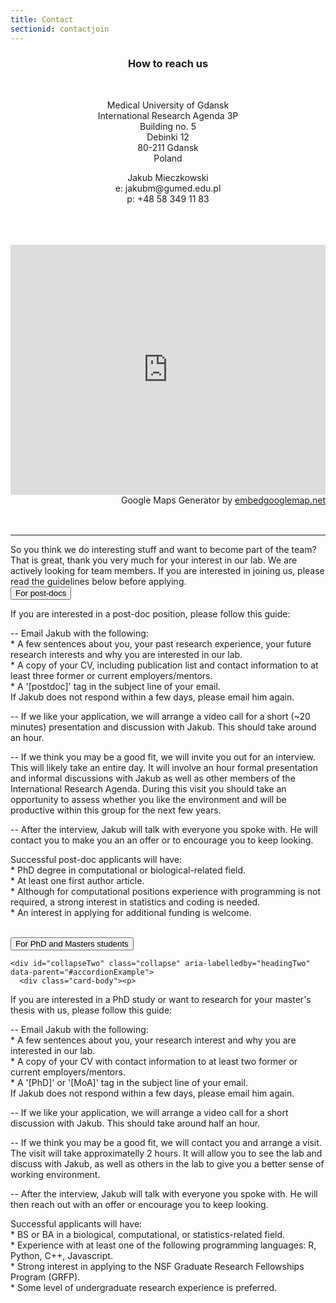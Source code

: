 ```yaml
---
title: Contact
sectionid: contactjoin
---
```


<div align="center"><h3>How to reach us</h3><br></div>
<div class="twocolumns" align="center">
    <p>
	  Medical University of Gdansk<br>
	  International Research Agenda 3P<br>
	  Building no. 5<br>
	  Debinki 12<br>
	  80-211 Gdansk<br>	
	  Poland<br>	
  </p>
  <p>
    Jakub Mieczkowski<br>
    e: jakubm@gumed.edu.pl<br>
    p: +48 58 349 11 83<br><br><br>
  </p>
</div>



<div class="row">
<br>
    <div class="mapouter"><div class="gmap_canvas"><iframe width="100%" height="400" id="gmap_canvas" src="https://maps.google.com/maps?q=54%C2%B021'56.7%22N%2018%C2%B037'27.6%22E&t=k&z=17&ie=UTF8&iwloc=&output=embed" frameborder="0" scrolling="no" marginheight="0" marginwidth="0"></iframe><br>Google Maps Generator by <a href="https://www.embedgooglemap.net">embedgooglemap.net</a></div><style>.mapouter{position:relative;text-align:right;height:450px;width:100%;}.gmap_canvas {overflow:hidden;background:none!important;height:500px;width:100%;}</style></div>
</div><hr>
So you think we do interesting stuff and want to become part of the team? That is great, thank you very much for your interest in our lab. We are actively looking for team members. If you are interested in joining us, please read the guidelines below before applying.

<div class="accordion" id="accordionExample">

  <div class="card">
    <div class="card-header" id="headingOne">
      <button class="btn btn-lg btn-primary btn-block collapsed" type="button" data-toggle="collapse" data-target="#collapseOne" aria-expanded="true" aria-controls="collapseOne">
	For post-docs
      </button>
    </div>

 <div id="collapseOne" class="collapse" aria-labelledby="headingOne" data-parent="#accordionExample"> 
 <div markdown="1"> 
 
If you are interested in a post-doc position, please follow this guide:
	
-- Email Jakub with the following: 
<br>* A few sentences about you, your past research experience, your future research interests and why you are interested in our lab. 
<br>* A copy of your CV, including publication list and contact information to at least three former or current employers/mentors.
<br>* A '[postdoc]' tag in the subject line of your email.<br>If Jakub does not respond within a few days, please email him again.

-- If we like your application, we will arrange a video call for a short (~20 minutes) presentation and discussion with Jakub. This should take around an hour. 

-- If we think you may be a good fit, we will invite you out for an interview. This will likely take an entire day. It will involve an hour formal presentation and informal discussions with Jakub as well as other members of the International Research Agenda. During this visit you should take an opportunity to assess whether you like the environment and will be productive within this group for the next few years. 

-- After the interview, Jakub will talk with everyone you spoke with. He will contact you to make you an an offer or to encourage you to keep looking. 

Successful post-doc applicants will have:
<br>* PhD degree in computational or biological-related field.
<br>* At least one first author article.
<br>* Although for computational positions experience with programming is not required, a strong interest in statistics and coding is needed.
<br>* An interest in applying for additional funding is welcome.

</div>
  </div>
<br>

  <div class="card">
    <div class="card-header" id="headingTwo">
      <button class="btn btn-lg btn-primary btn-block collapsed" type="button" data-toggle="collapse" data-target="#collapseTwo" aria-expanded="true" aria-controls="collapseTwo">
      For PhD and Masters students
      </button>
    </div>

    <div id="collapseTwo" class="collapse" aria-labelledby="headingTwo" data-parent="#accordionExample">
      <div class="card-body"><p>
<div markdown="1">

If you are interested in a PhD study or want to research for your master's thesis with us, please follow this guide:

-- Email Jakub with the following: 
<br>* A few sentences about you, your research interest and why you are interested in our lab. 
<br>* A copy of your CV with contact information to at least two former or current employers/mentors. 
<br>* A '[PhD]' or '[MoA]' tag in the subject line of your email.<br>If Jakub does not respond within a few days, please email him again.

-- If we like your application, we will arrange a video call for a short discussion with Jakub. This should take around half an hour.

-- If we think you may be a good fit, we will contact you and arrange a visit. The visit will take approximatelly 2 hours. It will allow you to see the lab and discuss with Jakub, as well as others in the lab to give you a better sense of working environment. 

-- After the interview, Jakub will talk with everyone you spoke with. He will then reach out with an offer or encourage you to keep looking. 

Successful applicants will have:
<br>* BS or BA in a biological, computational, or statistics-related field.
<br>* Experience with at least one of the following programming languages: R, Python, C++, Javascript.
<br>* Strong interest in applying to the NSF Graduate Research Fellowships Program (GRFP).
<br>* Some level of undergraduate research experience is preferred.

</div>
      </p></div>
    </div>
  </div>

<br>


</div>
